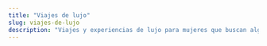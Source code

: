 ```yaml
---
title: "Viajes de lujo"
slug: viajes-de-lujo
description: "Viajes y experiencias de lujo para mujeres que buscan algo diferente y exclusivo."
---
```




